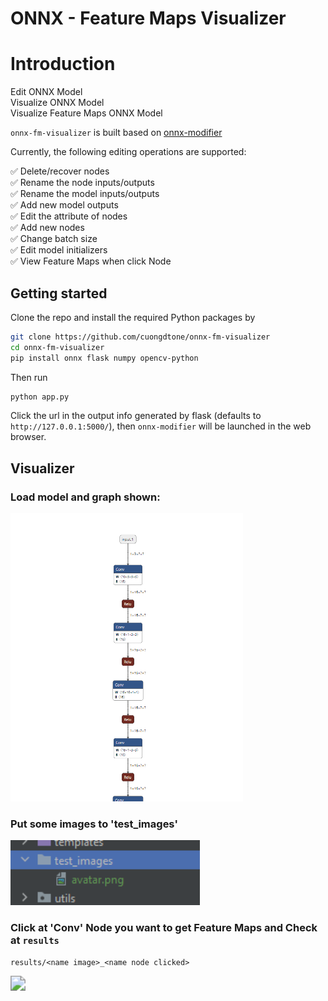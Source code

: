 # ONNX - Feature Maps Visualizer

# Introduction

Edit ONNX Model  
Visualize ONNX Model  
Visualize Feature Maps ONNX Model

`onnx-fm-visualizer` is built based on [onnx-modifier](https://github.com/ZhangGe6/onnx-modifier)


Currently, the following editing operations are supported:

:white_check_mark: Delete/recover nodes<br>
:white_check_mark: Rename the node inputs/outputs<br>
:white_check_mark: Rename the model inputs/outputs<br>
:white_check_mark: Add new model outputs<br>
:white_check_mark: Edit the attribute of nodes<br>
:white_check_mark: Add new nodes<br>
:white_check_mark: Change batch size<br>
:white_check_mark: Edit model initializers<br>
:white_check_mark: View Feature Maps when click Node<br>


## Getting started

Clone the repo and install the required Python packages by

```bash
git clone https://github.com/cuongdtone/onnx-fm-visualizer
cd onnx-fm-visualizer
pip install onnx flask numpy opencv-python
```

Then run

```bash
python app.py
```

Click the url in the output info generated by flask (defaults to `http://127.0.0.1:5000/`), then `onnx-modifier` will be launched in the web browser.

## Visualizer
### Load model and graph shown:  

<img src="./docs/d.png" style="zoom:55%;" />  

### Put some images to 'test_images'  

<img src="./docs/s.png" style="zoom:150%;" />  

### Click at 'Conv' Node you want to get Feature Maps and Check at ```results```
```results/<name image>_<name node clicked>```

<img src="./docs/t.png" style="zoom:150%;" />  
